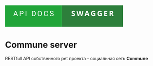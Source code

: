 <a href="https://passwordhash.github.io/commune/"><img src="./assets/api-docs-swagger.svg" alt="drawing" /></a>

# Commune server

RESTfull API собственного pet проекта - социальная сеть **Commune**